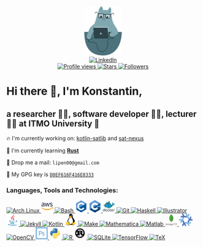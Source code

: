 <div id="header" align="center">
  <img src="assets/cat-arch.png" height="128"/>
  <div id="social">
    <a href="https://www.linkedin.com/in/kchukharev/">
        <img src="https://img.shields.io/badge/LinkedIn-blue?style=for-the-badge&logo=linkedin&logoColor=white" alt="LinkedIn"/>
    </a>
  </div>
  <div id="badges">
    <a href="https://github.com/Lipen">
      <img src="https://komarev.com/ghpvc/?username=Lipen" alt="Profile views"/>
    </a>
    <a href="https://github.com/Lipen?tab=repositories&q=&type=source&language=&sort=stargazers">
      <img src="https://img.shields.io/github/stars/Lipen" alt="Stars"/>
    </a>
    <a href="https://github.com/Lipen?tab=followers">
      <img src="https://img.shields.io/github/followers/Lipen" alt="Followers"/>
    </a>
  </div>
</div>

# Hi there 👋, I'm Konstantin,
## a researcher 👨‍🎓, software developer 🧙‍♂️, lecturer 👨‍🏫 at ITMO University 🏫

🔥 I'm currently working on: [kotlin-satlib](https://github.com/Lipen/kotlin-satlib) and [sat-nexus](https://github.com/Lipen/sat-nexus)

🌱 I'm currently learning [**Rust**](https://www.rust-lang.org/)

📧 Drop me a mail: `lipen00@gmail.com`

🔑 My GPG key is [`D0EF616F416E8333`](https://keyserver.ubuntu.com/pks/lookup?search=D0EF616F416E8333&fingerprint=on&op=index)

### Languages, Tools and Technologies:

<!-- TEMPLATE:
<a href="HERE_GOES_URL" target="_blank"> <img src="HERE_GOES_LOGO" alt="HERE_GOES_ALT_TEXT" height="32"/> </a>
-->

<p>
<!-- Arch Linux --><a href="https://archlinux.org" target="_blank"> <img src="https://archlinux.org/logos/archlinux-icon-crystal-256.svg" alt="Arch Linux" height="32"/> </a>
<!-- AWS --><a href="https://aws.amazon.com" target="_blank"> <img src="https://raw.githubusercontent.com/devicons/devicon/master/icons/amazonwebservices/amazonwebservices-original-wordmark.svg" alt="AWS" height="32"/> </a>
<!-- Bash --><a href="https://www.gnu.org/software/bash" target="_blank"> <img src="https://www.vectorlogo.zone/logos/gnu_bash/gnu_bash-icon.svg" alt="Bash" height="32"/> </a>
<!-- C --><a href="https://www.cprogramming.com" target="_blank"> <img src="https://raw.githubusercontent.com/devicons/devicon/master/icons/c/c-original.svg" alt="C" height="32"/> </a>
<!-- C++ --><a href="https://www.w3schools.com/cpp" target="_blank"> <img src="https://raw.githubusercontent.com/devicons/devicon/master/icons/cplusplus/cplusplus-original.svg" alt="C++" height="32"/> </a>
<!-- Docker --><a href="https://www.docker.com" target="_blank"> <img src="https://raw.githubusercontent.com/devicons/devicon/master/icons/docker/docker-original-wordmark.svg" alt="Docker" height="32"/> </a>
<!-- Git --><a href="https://git-scm.com" target="_blank"> <img src="https://www.vectorlogo.zone/logos/git-scm/git-scm-icon.svg" alt="Git" height="32"/> </a>
<!-- Haskell --><a href="https://www.haskell.org" target="_blank"> <img src="https://upload.wikimedia.org/wikipedia/commons/1/1c/Haskell-Logo.svg" alt="Haskell" height="32"/> </a>
<!-- Illustrator --><a href="https://www.adobe.com/products/illustrator.html" target="_blank"> <img src="https://www.vectorlogo.zone/logos/adobe_illustrator/adobe_illustrator-icon.svg" alt="Illustrator" height="32"/> </a>
<!-- Java --><a href="https://www.java.com" target="_blank"> <img src="https://raw.githubusercontent.com/devicons/devicon/master/icons/java/java-original.svg" alt="Java" height="32"/> </a>
<!-- Jekyll --><a href="https://jekyllrb.com" target="_blank"> <img src="https://www.vectorlogo.zone/logos/jekyllrb/jekyllrb-icon.svg" alt="Jekyll" height="32"/> </a>
<!-- Kotlin --><a href="https://kotlinlang.org" target="_blank"> <img src="https://www.vectorlogo.zone/logos/kotlinlang/kotlinlang-icon.svg" alt="Kotlin" height="32"/> </a>
<!-- Linux --><a href="https://www.linux.org" target="_blank"> <img src="https://raw.githubusercontent.com/devicons/devicon/master/icons/linux/linux-original.svg" alt="Linux" height="32"/> </a>
<!-- Make --><a href="https://www.gnu.org/software/make" target="_blank"> <img src="https://www.gnu.org/graphics/heckert_gnu.svg" alt="Make" height="32"/> </a>
<!-- Mathematica --><a href="https://www.wolfram.com/mathematica" target="_blank"> <img src="https://upload.wikimedia.org/wikipedia/commons/2/20/Mathematica_Logo.svg" alt="Mathematica" height="32"/> </a>
<!-- Matlab --><a href="https://www.mathworks.com" target="_blank"> <img src="https://upload.wikimedia.org/wikipedia/commons/2/21/Matlab_Logo.png" alt="Matlab" height="32"/> </a>
<!-- MongoDB --><a href="https://www.mongodb.com" target="_blank"> <img src="https://raw.githubusercontent.com/devicons/devicon/master/icons/mongodb/mongodb-original-wordmark.svg" alt="MongoDB" height="32"/> </a>
<!-- NixOS --><a href="https://nixos.org" target="_blank"> <img src="https://raw.githubusercontent.com/NixOS/nixos-artwork/master/logo/nix-snowflake.svg" alt="NixOS" height="32"/> </a>
<!-- OpenCV --><a href="https://opencv.org" target="_blank"> <img src="https://www.vectorlogo.zone/logos/opencv/opencv-icon.svg" alt="OpenCV" height="32"/> </a>
<!-- Photoshop --><a href="https://www.photoshop.com/en" target="_blank"> <img src="https://raw.githubusercontent.com/devicons/devicon/master/icons/photoshop/photoshop-line.svg" alt="Photoshop" height="32"/> </a>
<!-- Python --><a href="https://www.python.org" target="_blank"> <img src="https://raw.githubusercontent.com/devicons/devicon/master/icons/python/python-original.svg" alt="Python" height="32"/> </a>
<!-- R --><a href="https://www.r-project.org" target="_blank"> <img src="https://www.r-project.org/logo/Rlogo.svg" alt="R" height="32"/> </a>
<!-- Rust --><a href="https://www.rust-lang.org" target="_blank"> <img src="https://raw.githubusercontent.com/devicons/devicon/master/icons/rust/rust-plain.svg" alt="Rust" height="32"/> </a>
<!-- SQLite --><a href="https://www.sqlite.org" target="_blank"> <img src="https://www.vectorlogo.zone/logos/sqlite/sqlite-icon.svg" alt="SQLite" height="32"/> </a>
<!-- TensorFlow --><a href="https://www.tensorflow.org" target="_blank"> <img src="https://www.vectorlogo.zone/logos/tensorflow/tensorflow-icon.svg" alt="TensorFlow" height="32"/> </a>
<!-- TeX --><a href="https://tug.org" target="_blank"> <img src="https://upload.wikimedia.org/wikipedia/commons/thumb/6/68/TeX_logo.svg/1920px-TeX_logo.svg.png" alt="TeX" height="32"/> </a>
</p>

<!-- <p><img align="left" src="https://github-readme-stats.vercel.app/api?username=lipen&show_icons=true&theme=onedark&locale=en" alt="lipen" /></p> -->

<!-- <p><img align="right" src="https://github-readme-stats.vercel.app/api/top-langs?username=lipen&show_icons=true&theme=onedark&locale=en&layout=compact" alt="lipen" /></p> -->
